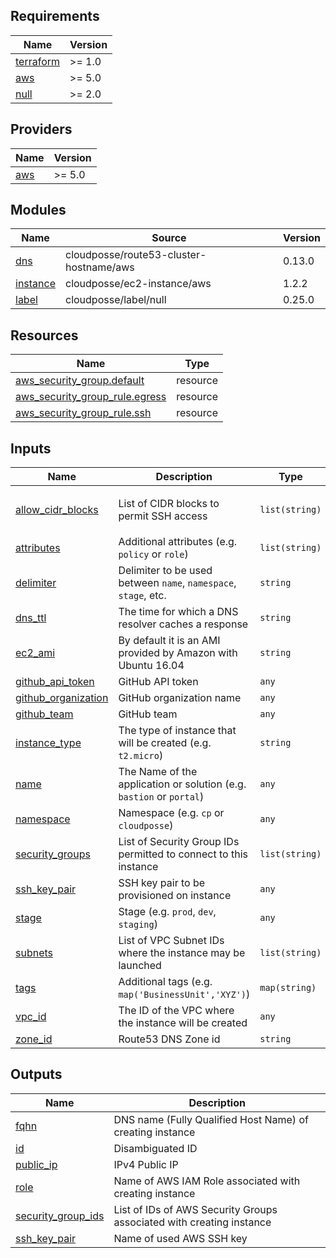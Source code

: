 <!-- markdownlint-disable -->
## Requirements

| Name | Version |
|------|---------|
| <a name="requirement_terraform"></a> [terraform](#requirement\_terraform) | >= 1.0 |
| <a name="requirement_aws"></a> [aws](#requirement\_aws) | >= 5.0 |
| <a name="requirement_null"></a> [null](#requirement\_null) | >= 2.0 |

## Providers

| Name | Version |
|------|---------|
| <a name="provider_aws"></a> [aws](#provider\_aws) | >= 5.0 |

## Modules

| Name | Source | Version |
|------|--------|---------|
| <a name="module_dns"></a> [dns](#module\_dns) | cloudposse/route53-cluster-hostname/aws | 0.13.0 |
| <a name="module_instance"></a> [instance](#module\_instance) | cloudposse/ec2-instance/aws | 1.2.2 |
| <a name="module_label"></a> [label](#module\_label) | cloudposse/label/null | 0.25.0 |

## Resources

| Name | Type |
|------|------|
| [aws_security_group.default](https://registry.terraform.io/providers/hashicorp/aws/latest/docs/resources/security_group) | resource |
| [aws_security_group_rule.egress](https://registry.terraform.io/providers/hashicorp/aws/latest/docs/resources/security_group_rule) | resource |
| [aws_security_group_rule.ssh](https://registry.terraform.io/providers/hashicorp/aws/latest/docs/resources/security_group_rule) | resource |

## Inputs

| Name | Description | Type | Default | Required |
|------|-------------|------|---------|:--------:|
| <a name="input_allow_cidr_blocks"></a> [allow\_cidr\_blocks](#input\_allow\_cidr\_blocks) | List of CIDR blocks to permit SSH access | `list(string)` | <pre>[<br>  "0.0.0.0/0"<br>]</pre> | no |
| <a name="input_attributes"></a> [attributes](#input\_attributes) | Additional attributes (e.g. `policy` or `role`) | `list(string)` | `[]` | no |
| <a name="input_delimiter"></a> [delimiter](#input\_delimiter) | Delimiter to be used between `name`, `namespace`, `stage`, etc. | `string` | `"-"` | no |
| <a name="input_dns_ttl"></a> [dns\_ttl](#input\_dns\_ttl) | The time for which a DNS resolver caches a response | `string` | `"60"` | no |
| <a name="input_ec2_ami"></a> [ec2\_ami](#input\_ec2\_ami) | By default it is an AMI provided by Amazon with Ubuntu 16.04 | `string` | `"ami-cd0f5cb6"` | no |
| <a name="input_github_api_token"></a> [github\_api\_token](#input\_github\_api\_token) | GitHub API token | `any` | n/a | yes |
| <a name="input_github_organization"></a> [github\_organization](#input\_github\_organization) | GitHub organization name | `any` | n/a | yes |
| <a name="input_github_team"></a> [github\_team](#input\_github\_team) | GitHub team | `any` | n/a | yes |
| <a name="input_instance_type"></a> [instance\_type](#input\_instance\_type) | The type of instance that will be created (e.g. `t2.micro`) | `string` | `"t2.micro"` | no |
| <a name="input_name"></a> [name](#input\_name) | The Name of the application or solution  (e.g. `bastion` or `portal`) | `any` | n/a | yes |
| <a name="input_namespace"></a> [namespace](#input\_namespace) | Namespace (e.g. `cp` or `cloudposse`) | `any` | n/a | yes |
| <a name="input_security_groups"></a> [security\_groups](#input\_security\_groups) | List of Security Group IDs permitted to connect to this instance | `list(string)` | `[]` | no |
| <a name="input_ssh_key_pair"></a> [ssh\_key\_pair](#input\_ssh\_key\_pair) | SSH key pair to be provisioned on instance | `any` | n/a | yes |
| <a name="input_stage"></a> [stage](#input\_stage) | Stage (e.g. `prod`, `dev`, `staging`) | `any` | n/a | yes |
| <a name="input_subnets"></a> [subnets](#input\_subnets) | List of VPC Subnet IDs where the instance may be launched | `list(string)` | n/a | yes |
| <a name="input_tags"></a> [tags](#input\_tags) | Additional tags (e.g. `map('BusinessUnit','XYZ')`) | `map(string)` | `{}` | no |
| <a name="input_vpc_id"></a> [vpc\_id](#input\_vpc\_id) | The ID of the VPC where the instance will be created | `any` | n/a | yes |
| <a name="input_zone_id"></a> [zone\_id](#input\_zone\_id) | Route53 DNS Zone id | `string` | `""` | no |

## Outputs

| Name | Description |
|------|-------------|
| <a name="output_fqhn"></a> [fqhn](#output\_fqhn) | DNS name (Fully Qualified Host Name) of creating instance |
| <a name="output_id"></a> [id](#output\_id) | Disambiguated ID |
| <a name="output_public_ip"></a> [public\_ip](#output\_public\_ip) | IPv4 Public IP |
| <a name="output_role"></a> [role](#output\_role) | Name of AWS IAM Role associated with creating instance |
| <a name="output_security_group_ids"></a> [security\_group\_ids](#output\_security\_group\_ids) | List of IDs of AWS Security Groups associated with creating instance |
| <a name="output_ssh_key_pair"></a> [ssh\_key\_pair](#output\_ssh\_key\_pair) | Name of used AWS SSH key |
<!-- markdownlint-restore -->

